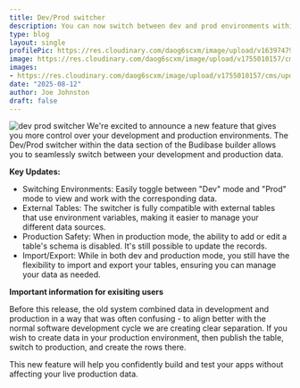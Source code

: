 ```yaml
---
title: Dev/Prod switcher
description: You can now switch between dev and prod environments within the data section.
type: blog
layout: single
profilePic: https://res.cloudinary.com/daog6scxm/image/upload/v1639747995/cms/joe_illustration_gray_bg_e97wdl.jpg
image: https://res.cloudinary.com/daog6scxm/image/upload/v1755010157/cms/updates/dev%20prod%20switcher/prod_mcmfua.png
images:
- https://res.cloudinary.com/daog6scxm/image/upload/v1755010157/cms/updates/dev%20prod%20switcher/prod_mcmfua.png
date: "2025-08-12"
author: Joe Johnston
draft: false
---
```


![dev prod switcher](https://res.cloudinary.com/daog6scxm/image/upload/v1755010157/cms/updates/dev%20prod%20switcher/prod_mcmfua.webp)
We're excited to announce a new feature that gives you more control over your development and production environments. The Dev/Prod switcher within the data section of the Budibase builder allows you to seamlessly switch between your development and production data.

**Key Updates:**

- Switching Environments: Easily toggle between "Dev" mode and "Prod" mode to view and work with the corresponding data.
- External Tables: The switcher is fully compatible with external tables that use environment variables, making it easier to manage your different data sources.
- Production Safety: When in production mode, the ability to add or edit a table's schema is disabled. It's still possible to update the records.
- Import/Export: While in both dev and production mode, you still have the flexibility to import and export your tables, ensuring you can manage your data as needed.

**Important information for exisiting users**

Before this release, the old system combined data in development and production in a way that was often confusing - to align better with the normal software development cycle we are creating clear separation. If you wish to create data in your production environment, then publish the table, switch to production, and create the rows there.

This new feature will help you confidently build and test your apps without affecting your live production data.
